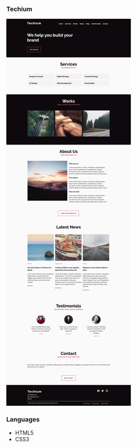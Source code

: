 ### Techium
![](https://github.com/chyna-gvng/techium/blob/main/output/output.png)

### Languages
- HTML5
- CSS3

